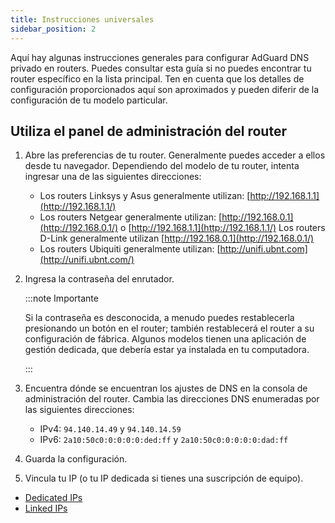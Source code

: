 ```yaml
---
title: Instrucciones universales
sidebar_position: 2
---
```


Aquí hay algunas instrucciones generales para configurar AdGuard DNS privado en routers. Puedes consultar esta guía si no puedes encontrar tu router específico en la lista principal. Ten en cuenta que los detalles de configuración proporcionados aquí son aproximados y pueden diferir de la configuración de tu modelo particular.

## Utiliza el panel de administración del router

1. Abre las preferencias de tu router. Generalmente puedes acceder a ellos desde tu navegador. Dependiendo del modelo de tu router, intenta ingresar una de las siguientes direcciones:
   - Los routers Linksys y Asus generalmente utilizan: [http://192.168.1.1](http://192.168.1.1/)
   - Los routers Netgear generalmente utilizan: [http://192.168.0.1](http://192.168.0.1/) o [http://192.168.1.1](http://192.168.1.1/) Los routers D-Link generalmente utilizan [http://192.168.0.1](http://192.168.0.1/)
   - Los routers Ubiquiti generalmente utilizan: [http://unifi.ubnt.com](http://unifi.ubnt.com/)

2. Ingresa la contraseña del enrutador.

   :::note Importante

   Si la contraseña es desconocida, a menudo puedes restablecerla presionando un botón en el router; también restablecerá el router a su configuración de fábrica. Algunos modelos tienen una aplicación de gestión dedicada, que debería estar ya instalada en tu computadora.

   :::

3. Encuentra dónde se encuentran los ajustes de DNS en la consola de administración del router. Cambia las direcciones DNS enumeradas por las siguientes direcciones:
   - IPv4: `94.140.14.49` y `94.140.14.59`
   - IPv6: `2a10:50c0:0:0:0:0:ded:ff` y `2a10:50c0:0:0:0:0:dad:ff`

4. Guarda la configuración.

5. Vincula tu IP (o tu IP dedicada si tienes una suscripción de equipo).

- [Dedicated IPs](/private-dns/connect-devices/other-options/dedicated-ip.md)
- [Linked IPs](/private-dns/connect-devices/other-options/linked-ip.md)
